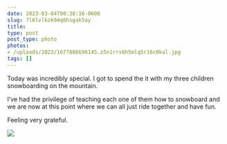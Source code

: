 ```yaml
---
date: 2023-03-04T00:38:16-0600
slug: 7l6lvlkzk94q6hsgak5ay
title: 
type: post
post_type: photo
photos:
- /uploads/2023/1677886696145.z5n1rrs6h5mlq5r16c0kal.jpg
tags: []
---
```

Today was incredibly special. I got to spend the it with my three children snowboarding on the mountain.


I’ve had the privilege of teaching each one of them how to snowboard and we are now at this point where we can all just ride together and have fun.


Feeling very grateful.


![](/uploads/2023/1677886696145.z5n1rrs6h5mlq5r16c0kal.jpg)


